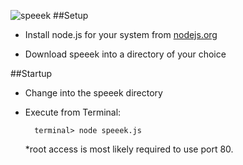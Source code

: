 ![speeek](https://raw.github.com/bpmccurdy/speeek/master/speeek.png)
##Setup

* Install node.js for your system from [nodejs.org](http://nodejs.org)

* Download speeek into a directory of your choice

##Startup

* Change into the speeek directory
* Execute from Terminal:

        terminal> node speeek.js
    *root access is most likely required to use port 80.
